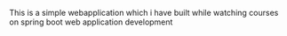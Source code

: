 This is a simple webapplication which i have built while watching courses on spring boot web application development 

